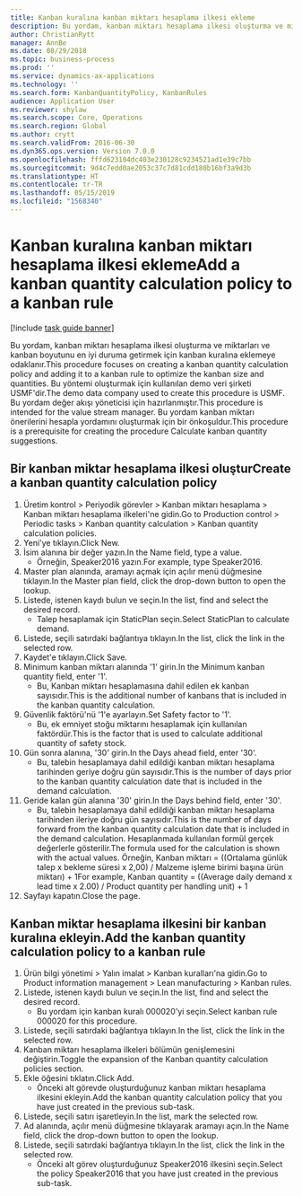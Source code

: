 ```yaml
---
title: Kanban kuralına kanban miktarı hesaplama ilkesi ekleme
description: Bu yordam, kanban miktarı hesaplama ilkesi oluşturma ve miktarları ve kanban boyutunu en iyi duruma getirmek için kanban kuralına eklemeye odaklanır.
author: ChristianRytt
manager: AnnBe
ms.date: 08/29/2018
ms.topic: business-process
ms.prod: ''
ms.service: dynamics-ax-applications
ms.technology: ''
ms.search.form: KanbanQuantityPolicy, KanbanRules
audience: Application User
ms.reviewer: shylaw
ms.search.scope: Core, Operations
ms.search.region: Global
ms.author: crytt
ms.search.validFrom: 2016-06-30
ms.dyn365.ops.version: Version 7.0.0
ms.openlocfilehash: fffd623104dc403e230128c9234521ad1e39c7bb
ms.sourcegitcommit: 9d4c7edd0ae2053c37c7d81cdd180b16bf3a9d3b
ms.translationtype: HT
ms.contentlocale: tr-TR
ms.lasthandoff: 05/15/2019
ms.locfileid: "1568340"
---
```

# <a name="add-a-kanban-quantity-calculation-policy-to-a-kanban-rule"></a><span data-ttu-id="eefe5-103">Kanban kuralına kanban miktarı hesaplama ilkesi ekleme</span><span class="sxs-lookup"><span data-stu-id="eefe5-103">Add a kanban quantity calculation policy to a kanban rule</span></span>

[!include [task guide banner](../../includes/task-guide-banner.md)]

<span data-ttu-id="eefe5-104">Bu yordam, kanban miktarı hesaplama ilkesi oluşturma ve miktarları ve kanban boyutunu en iyi duruma getirmek için kanban kuralına eklemeye odaklanır.</span><span class="sxs-lookup"><span data-stu-id="eefe5-104">This procedure focuses on creating a kanban quantity calculation policy and adding it to a kanban rule to optimize the kanban size and quantities.</span></span> <span data-ttu-id="eefe5-105">Bu yöntemi oluşturmak için kullanılan demo veri şirketi USMF'dir.</span><span class="sxs-lookup"><span data-stu-id="eefe5-105">The demo data company used to create this procedure is USMF.</span></span> <span data-ttu-id="eefe5-106">Bu yordam değer akışı yöneticisi için hazırlanmıştır.</span><span class="sxs-lookup"><span data-stu-id="eefe5-106">This procedure is intended for the value stream manager.</span></span> <span data-ttu-id="eefe5-107">Bu yordam kanban miktarı önerilerini hesapla yordamını oluşturmak için bir önkoşuldur.</span><span class="sxs-lookup"><span data-stu-id="eefe5-107">This procedure is a prerequisite for creating the procedure Calculate kanban quantity suggestions.</span></span> 


## <a name="create-a-kanban-quantity-calculation-policy"></a><span data-ttu-id="eefe5-108">Bir kanban miktar hesaplama ilkesi oluştur</span><span class="sxs-lookup"><span data-stu-id="eefe5-108">Create a kanban quantity calculation policy</span></span>
1. <span data-ttu-id="eefe5-109">Üretim kontrol > Periyodik görevler > Kanban miktarı hesaplama > Kanban miktarı hesaplama ilkeleri'ne gidin.</span><span class="sxs-lookup"><span data-stu-id="eefe5-109">Go to Production control > Periodic tasks > Kanban quantity calculation > Kanban quantity calculation policies.</span></span>
2. <span data-ttu-id="eefe5-110">Yeni'ye tıklayın.</span><span class="sxs-lookup"><span data-stu-id="eefe5-110">Click New.</span></span>
3. <span data-ttu-id="eefe5-111">İsim alanına bir değer yazın.</span><span class="sxs-lookup"><span data-stu-id="eefe5-111">In the Name field, type a value.</span></span>
    * <span data-ttu-id="eefe5-112">Örneğin, Speaker2016 yazın.</span><span class="sxs-lookup"><span data-stu-id="eefe5-112">For example, type Speaker2016.</span></span>  
4. <span data-ttu-id="eefe5-113">Master plan alanında, aramayı açmak için açılır menü düğmesine tıklayın.</span><span class="sxs-lookup"><span data-stu-id="eefe5-113">In the Master plan field, click the drop-down button to open the lookup.</span></span>
5. <span data-ttu-id="eefe5-114">Listede, istenen kaydı bulun ve seçin.</span><span class="sxs-lookup"><span data-stu-id="eefe5-114">In the list, find and select the desired record.</span></span>
    * <span data-ttu-id="eefe5-115">Talep hesaplamak için StaticPlan seçin.</span><span class="sxs-lookup"><span data-stu-id="eefe5-115">Select StaticPlan to calculate demand.</span></span>  
6. <span data-ttu-id="eefe5-116">Listede, seçili satırdaki bağlantıya tıklayın.</span><span class="sxs-lookup"><span data-stu-id="eefe5-116">In the list, click the link in the selected row.</span></span>
7. <span data-ttu-id="eefe5-117">Kaydet'e tıklayın.</span><span class="sxs-lookup"><span data-stu-id="eefe5-117">Click Save.</span></span>
8. <span data-ttu-id="eefe5-118">Minimum kanban miktarı alanında '1' girin.</span><span class="sxs-lookup"><span data-stu-id="eefe5-118">In the Minimum kanban quantity field, enter '1'.</span></span>
    * <span data-ttu-id="eefe5-119">Bu, Kanban miktarı hesaplamasına dahil edilen ek kanban sayısıdır.</span><span class="sxs-lookup"><span data-stu-id="eefe5-119">This is the additional number of kanbans that is included in the kanban quantity calculation.</span></span>  
9. <span data-ttu-id="eefe5-120">Güvenlik faktörü'nü '1'e ayarlayın.</span><span class="sxs-lookup"><span data-stu-id="eefe5-120">Set Safety factor to '1'.</span></span>
    * <span data-ttu-id="eefe5-121">Bu, ek emniyet stoğu miktarını hesaplamak için kullanılan faktördür.</span><span class="sxs-lookup"><span data-stu-id="eefe5-121">This is the factor that is used to calculate additional quantity of safety stock.</span></span>  
10. <span data-ttu-id="eefe5-122">Gün sonra alanına, '30' girin.</span><span class="sxs-lookup"><span data-stu-id="eefe5-122">In the Days ahead field, enter '30'.</span></span>
    * <span data-ttu-id="eefe5-123">Bu, talebin hesaplamaya dahil edildiği kanban miktarı hesaplama tarihinden geriye doğru gün sayısıdır.</span><span class="sxs-lookup"><span data-stu-id="eefe5-123">This is the number of days prior to the kanban quantity calculation date that is included in the demand calculation.</span></span>  
11. <span data-ttu-id="eefe5-124">Geride kalan gün alanına '30' girin.</span><span class="sxs-lookup"><span data-stu-id="eefe5-124">In the Days behind field, enter '30'.</span></span>
    * <span data-ttu-id="eefe5-125">Bu, talebin hesaplamaya dahil edildiği kanban miktarı hesaplama tarihinden ileriye doğru gün sayısıdır.</span><span class="sxs-lookup"><span data-stu-id="eefe5-125">This is the number of days forward from the kanban quantity calculation date that is included in the demand calculation.</span></span>  <span data-ttu-id="eefe5-126">Hesaplanmada kullanılan formül gerçek değerlerle gösterilir.</span><span class="sxs-lookup"><span data-stu-id="eefe5-126">The formula used for the calculation is shown with the actual values.</span></span> <span data-ttu-id="eefe5-127">Örneğin, Kanban miktarı = ((Ortalama günlük talep x bekleme süresi x 2,00) / Malzeme işleme birimi başına ürün miktarı) + 1</span><span class="sxs-lookup"><span data-stu-id="eefe5-127">For example,  Kanban quantity = ((Average daily demand x lead time x 2.00) / Product quantity per handling unit) + 1</span></span>  
12. <span data-ttu-id="eefe5-128">Sayfayı kapatın.</span><span class="sxs-lookup"><span data-stu-id="eefe5-128">Close the page.</span></span>

## <a name="add-the-kanban-quantity-calculation-policy-to-a-kanban-rule"></a><span data-ttu-id="eefe5-129">Kanban miktar hesaplama ilkesini bir kanban kuralına ekleyin.</span><span class="sxs-lookup"><span data-stu-id="eefe5-129">Add the kanban quantity calculation policy to a kanban rule</span></span>
1. <span data-ttu-id="eefe5-130">Ürün bilgi yönetimi > Yalın imalat > Kanban kuralları'na gidin.</span><span class="sxs-lookup"><span data-stu-id="eefe5-130">Go to Product information management > Lean manufacturing > Kanban rules.</span></span>
2. <span data-ttu-id="eefe5-131">Listede, istenen kaydı bulun ve seçin.</span><span class="sxs-lookup"><span data-stu-id="eefe5-131">In the list, find and select the desired record.</span></span>
    * <span data-ttu-id="eefe5-132">Bu yordam için kanban kuralı 000020'yi seçin.</span><span class="sxs-lookup"><span data-stu-id="eefe5-132">Select kanban rule 000020 for this procedure.</span></span>  
3. <span data-ttu-id="eefe5-133">Listede, seçili satırdaki bağlantıya tıklayın.</span><span class="sxs-lookup"><span data-stu-id="eefe5-133">In the list, click the link in the selected row.</span></span>
4. <span data-ttu-id="eefe5-134">Kanban miktarı hesaplama ilkeleri bölümün genişlemesini değiştirin.</span><span class="sxs-lookup"><span data-stu-id="eefe5-134">Toggle the expansion of the Kanban quantity calculation policies section.</span></span>
5. <span data-ttu-id="eefe5-135">Ekle öğesini tıklatın.</span><span class="sxs-lookup"><span data-stu-id="eefe5-135">Click Add.</span></span>
    * <span data-ttu-id="eefe5-136">Önceki alt görevde oluşturduğunuz kanban miktarı hesaplama ilkesini ekleyin.</span><span class="sxs-lookup"><span data-stu-id="eefe5-136">Add the kanban quantity calculation policy that you have just created in the previous sub-task.</span></span>  
6. <span data-ttu-id="eefe5-137">Listede, seçili satırı işaretleyin.</span><span class="sxs-lookup"><span data-stu-id="eefe5-137">In the list, mark the selected row.</span></span>
7. <span data-ttu-id="eefe5-138">Ad alanında, açılır menü düğmesine tıklayarak aramayı açın.</span><span class="sxs-lookup"><span data-stu-id="eefe5-138">In the Name field, click the drop-down button to open the lookup.</span></span>
8. <span data-ttu-id="eefe5-139">Listede, seçili satırdaki bağlantıya tıklayın.</span><span class="sxs-lookup"><span data-stu-id="eefe5-139">In the list, click the link in the selected row.</span></span>
    * <span data-ttu-id="eefe5-140">Önceki alt görev oluşturduğunuz Speaker2016 ilkesini seçin.</span><span class="sxs-lookup"><span data-stu-id="eefe5-140">Select the policy Speaker2016 that you have just created in the previous sub-task.</span></span>  

